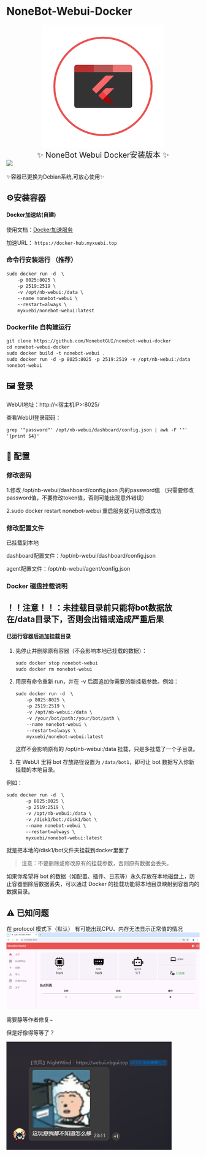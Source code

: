 # NoneBot-Webui-Docker

<div align="center">
  <img src="https://raw.githubusercontent.com/NonebotGUI/nonebot-flutter-webui-dashboard/refs/heads/main/lib/assets/logo.png" alt="nonebot-flutter-gui" width="320" height="320" /><br>
</div>

<div align="center" style="font-size:20px;">
    ✨ NoneBot Webui Docker安装版本 ✨
</div>

<a title="Crowdin" target="_blank" href="https://hub.docker.com/r/myxuebi/nonebot-webui">
    <img src="https://img.shields.io/docker/pulls/myxuebi/nonebot-webui">
</a>

✨容器已更换为Debian系统,可放心使用✨

## ⚙️安装容器

#### Docker加速站(自建)
使用文档：[Docker加速服务](https://docker.myxuebi.top/) 

加速URL： ```https://docker-hub.myxuebi.top```

### 命令行安装运行 （推荐）
```shell
sudo docker run -d  \
    -p 8025:8025 \
    -p 2519:2519 \
    -v /opt/nb-webui:/data \
    --name nonebot-webui \
    --restart=always \
    myxuebi/nonebot-webui:latest
```

### Dockerfile 自构建运行
```shell
git clone https://github.com/NonebotGUI/nonebot-webui-docker
cd nonebot-webui-docker
sudo docker build -t nonebot-webui .
sudo docker run -d -p 8025:8025 -p 2519:2519 -v /opt/nb-webui:/data nonebot-webui
```

## 🖼️ 登录
WebUI地址：http://<宿主机IP>:8025/ 

查看WebUI登录密码：
```shell
grep '"password"' /opt/nb-webui/dashboard/config.json | awk -F '"' '{print $4}'
```

## 📑 配置
### 修改密码
1.修改 /opt/nb-webui/dashboard/config.json 内的password值 （只需要修改password值，不要修改token值，否则可能出现意外错误）

2.sudo docker restart nonebot-webui 重启服务就可以修改成功

### 修改配置文件
已挂载到本地

dashboard配置文件：/opt/nb-webui/dashboard/config.json 

agent配置文件：/opt/nb-webui/agent/config.json 


### Docker 磁盘挂载说明
## ！！注意！！：未挂载目录前只能将bot数据放在/data目录下，否则会出错或造成严重后果
#### 已运行容器后追加挂载目录

1. 先停止并删除原有容器（不会影响本地已挂载的数据）：
   ```shell
   sudo docker stop nonebot-webui
   sudo docker rm nonebot-webui
   ```
2. 用原有命令重新 run，并在 -v 后面追加你需要的新挂载参数。例如：
   ```shell
   sudo docker run -d  \
       -p 8025:8025 \
       -p 2519:2519 \
       -v /opt/nb-webui:/data \
       -v /your/bot/path:/your/bot/path \
       --name nonebot-webui \
       --restart=always \
       myxuebi/nonebot-webui:latest
   ```
   这样不会影响原有的 /opt/nb-webui:/data 挂载，只是多挂载了一个子目录。

3. 在 WebUI 里将 bot 存放路径设置为 `/data/bot1`，即可让 bot 数据写入你新挂载的本地目录。

例如：
```shell
sudo docker run -d  \
       -p 8025:8025 \
       -p 2519:2519 \
       -v /opt/nb-webui:/data \
       -v /disk1/bot:/disk1/bot \
       --name nonebot-webui \
       --restart=always \
       myxuebi/nonebot-webui:latest
```
就是把本地的/disk1/bot文件夹挂载到docker里面了

> 注意：不要删除或修改原有的挂载参数，否则原有数据会丢失。

如果你希望将 bot 的数据（如配置、插件、日志等）永久存放在本地磁盘上，防止容器删除后数据丢失，可以通过 Docker 的挂载功能将本地目录映射到容器内的数据目录。

## ⚠️ 已知问题
在 protocol 模式下（默认） 有可能出现CPU、内存无法显示正常值的情况
![bug](img/bug.png) 


需要静等作者修复~ 

但是好像得等等了？ 

![yefeng](img/msg.png)